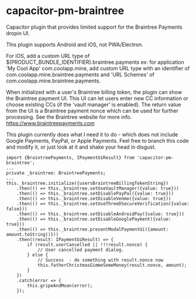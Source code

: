 # capacitor-pm-braintree

Capacitor plugin that provides limited support for the Braintree Payments dropin UI.

This plugin supports Android and iOS, not PWA/Electron.

For iOS, add a custom URL type of $(PRODUCT_BUNDLE_IDENTIFIER).braintree.payments ex: for application 'My Cool App'
com.coolapp.mine, add custom URL type with an identifier of com.coolapp.mine.braintree.payments and 'URL Schemes' of com.coolapp.mine.braintree.payments.

When initialized with a user's Braintree billing token, the plugin can show the Braintree payment
UI. This UI can let users enter new CC information or choose existing CCs (if the 'vault manager' is enabled).
The return value from the UI is a Braintree payment nonce which can be used for further processing. See the Braintree website for more
info. https://www.braintreepayments.com

This plugin currently does what I need it to do - which does not include Google Payments, PayPal, or Apple Payments. Feel
free to branch this code and modify it, or just look at it and shake your head in disgust.

```
import {BraintreePayments, IPaymentUiResult} from 'capacitor-pm-braintree';
...
private _braintree: BraintreePayments;
...
this._braintree.initialize({usersBraintreeBillingTokenString})
    .then(() => this._braintree.setUseVaultManager({value: true}))
    .then(() => this._braintree.setDisablePayPal({value: true}))
    .then(() => this._braintree.setDisableVenmo({value: true}))
    .then(() => this._braintree.setUseThreeDSecureVerification({value: false}))
    .then(() => this._braintree.setDisableAndroidPay({value: true}))
    .then(() => this._braintree.setDisableGooglePayment({value: true}))
    .then(() => this._braintree.presentModalPaymentUi({amount: amount.toString()}))
    .then((result: IPaymentUiResult) => {
        if (result.userCancelled || !!!result.nonce) {
            // User cancelled payment dialog.
        } else {
            // Success  - do something with result.nonce now
            this.fatherChristmasGimmeSomeMoney(result.nonce, amount);
        }
    })
    .catch(error => {
        this.gripeAndMoan(error);
    });
```
